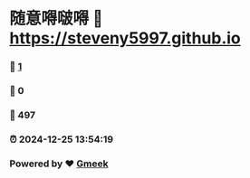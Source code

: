 # 随意嘚啵嘚 :link: https://steveny5997.github.io 
### :page_facing_up: [1](https://steveny5997.github.io/tag.html) 
### :speech_balloon: 0 
### :hibiscus: 497 
### :alarm_clock: 2024-12-25 13:54:19 
### Powered by :heart: [Gmeek](https://github.com/Meekdai/Gmeek)
